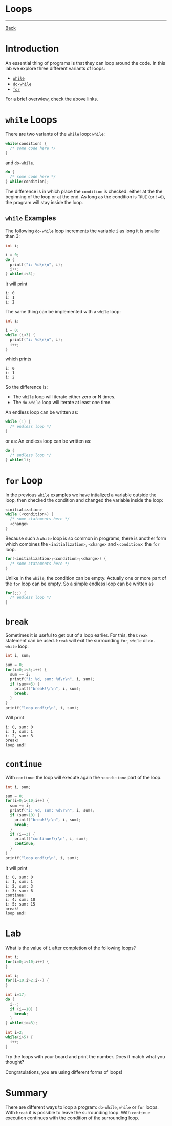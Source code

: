 # Loops

---

[Back](../instructions.md)

# Introduction
An essential thing of programs is that they can loop around the code. In this lab we explore three different variants of loops:
* [```while```](../controls/while.md)
* [```do-while```](../controls/do-while.md)
* [```for```](../controls/for.md)

For a brief overwiew, check the above links.

# ```while``` Loops
There are two variants of the ```while``` loop: ```while```:
```c
while(condition) {
  /* some code here */
}
```
and ```do-while```.
```c
do {
  /* some code here */
} while(condition);
```
The difference is in which place the ```condition``` is checked: either at the the beginning of the loop or at the end.
As long as the condition is ```TRUE``` (or ```!=0```), the program will stay inside the loop.

## ```while``` Examples

The following ```do-while``` loop increments the variable ```i``` as long it is smaller than 3:
```c
int i;

i = 0;
do {
  printf("i: %d\r\n", i);
  i++;
} while(i<3);
```
It will print
```
i: 0
i: 1
i: 2
```
The same thing can be implemented with a ```while``` loop:
```c
int i;

i = 0;
while (i<3) {
  printf("i: %d\r\n", i);
  i++;
}
```
which prints
```
i: 0
i: 1
i: 2
```
So the difference is:
* The ```while``` loop will iterate either zero or N times.
* The ```do-while``` loop will iterate at least one time.

An endless loop can be written as:
```c
while (1) {
  /* endless loop */
}
```
or as:
An endless loop can be written as:
```c
do {
  /* endless loop */
} while(1);
```


# ```for``` Loop
In the previous ```while``` examples we have intialized a variable outside the loop, then checked the condition and changed the variable inside the loop:
```c
<initialization>
while (<condition>) {
  /* some statements here */
  <change>
}
```
Because such a ```while``` loop is so common in programs, there is another form which combines the ```<initialization>```, ```<change>``` and ```<condition>```: the ```for``` loop.
```c
for(<initialization>;<condition>;<change>) {
  /* some statements here */
}
```
Unlike in the ```while```, the condition can be empty. 
Actually one or more part of the ```for``` loop can be empty. So a simple endless loop can be written as
```c
for(;;) {
  /* endless loop */
}
```

# ```break```
Sometimes it is useful to get out of a loop earlier. For this, the ```break``` statement can be used. ```break``` will exit the surrounding ```for```, ```while``` or ```do-while``` loop:
```c
int i, sum;

sum = 0;
for(i=0;i<5;i++) {
  sum += i;
  printf("i: %d, sum: %d\r\n", i, sum);
  if (sum==3) {
    printf("break!\r\n", i, sum);
    break;
  }
}
printf("loop end!\r\n", i, sum);
```
Will print
```
i: 0, sum: 0
i: 1, sum: 1
i: 2, sum: 3
break!
loop end!
```

# ```continue```
With ```continue``` the loop will execute again the ```<condition>``` part of the loop.
```c
int i, sum;

sum = 0;
for(i=0;i<10;i++) {
  sum += i;
  printf("i: %d, sum: %d\r\n", i, sum);
  if (sum>10) {
    printf("break!\r\n", i, sum);
    break;
  }
  if (i==3) {
    printf("continue!\r\n", i, sum);
    continue;
  }
}
printf("loop end!\r\n", i, sum);
```
It will print
```
i: 0, sum: 0
i: 1, sum: 1
i: 2, sum: 3
i: 3: sum: 6
continue!
i: 4: sum: 10
i: 5: sum: 15
break!
loop end!
```

# Lab
What is the value of ```i``` after completion of the following loops?
```c
int i;
for(i=0;i<10;i++) {
}
```
```c
int i;
for(i=10;i>2;i--) {
}
```
```c
int i=17;
do {
  i--;
  if (i==10) {
    break;
  }
} while(i>=3);
```
```c
int i=2;
while(i>5) {
  i++;
}
```

Try the loops with your board and print the number. Does it match what you thought?
    
Congratulations, you are using different forms of loops!

# Summary
There are different ways to loop a program: ```do-while```, ```while``` or ```for``` loops. 
With ```break``` it is possible to leave the surrounding loop. With ```continue``` execution continues with the condition of the surrounding loop.
